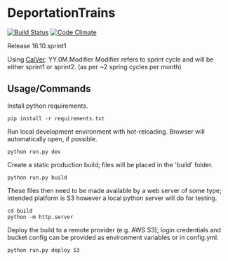 # DeportationTrains
[![Build Status](https://travis-ci.org/iJebus/DeportationTrains.svg?branch=flask)](https://travis-ci.org/iJebus/DeportationTrains)
[![Code Climate](https://codeclimate.com/github/iJebus/DeportationTrains/badges/gpa.svg)](https://codeclimate.com/github/iJebus/DeportationTrains)

Release 16.10.sprint1

Using [CalVer](http://calver.org/): YY.0M.Modifier
Modifier refers to sprint cycle and will be either sprint1 or sprint2. (as per ~2 spring cycles per month)

## Usage/Commands
Install python requirements.

`pip install -r requirements.txt`

Run local development environment with hot-reloading. Browser will automatically open, if possible.

`python run.py dev`

Create a static production build; files will be placed in the 'build' folder.

`python run.py build`

These files then need to be made available by a web server of some type; intended platform is S3 however a local python server will do for testing.

```
cd build
python -m http.server
```

Deploy the build to a remote provider (e.g. AWS S3); login credentials and bucket config can be provided as environment variables or in config.yml.

`python run.py deploy S3`
